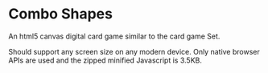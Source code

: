 # Combo Shapes

An html5 canvas digital card game similar to the card game Set.

Should support any screen size on any modern device. Only native browser APIs are used and the zipped minified Javascript is 3.5KB.
